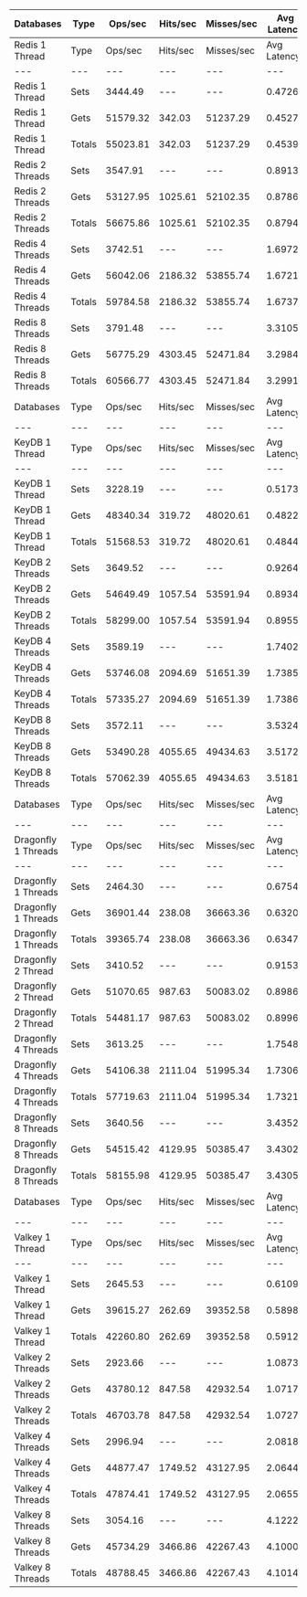 | Databases | Type | Ops/sec | Hits/sec | Misses/sec | Avg Latency | p50 Latency | p99 Latency | p99.9 Latency | KB/sec |
| --- | --- | --- | --- | --- | --- | --- | --- | --- | --- |
| Redis 1 Thread | Type | Ops/sec | Hits/sec | Misses/sec | Avg Latency | p50 Latency | p99 Latency | p99.9 Latency | KB/sec |
| --- | --- | --- | --- | --- | --- | --- | --- | --- | --- |
Redis 1 Thread | Sets | 3444.49 | --- | --- | 0.47267 | 0.43900 | 0.92700 | 6.84700 | 208.52 |
Redis 1 Thread | Gets | 51579.32 | 342.03 | 51237.29 | 0.45274 | 0.43900 | 0.87900 | 1.23100 | 1970.12 |
Redis 1 Thread | Totals | 55023.81 | 342.03 | 51237.29 | 0.45398 | 0.43900 | 0.88700 | 1.27900 | 2178.64 |
Redis 2 Threads | Sets | 3547.91 | --- | --- | 0.89134 | 0.80700 | 3.03900 | 6.78300 | 214.79 |
Redis 2 Threads | Gets | 53127.95 | 1025.61 | 52102.35 | 0.87867 | 0.80700 | 2.91100 | 4.25500 | 2041.09 |
Redis 2 Threads | Totals | 56675.86 | 1025.61 | 52102.35 | 0.87947 | 0.80700 | 2.92700 | 4.35100 | 2255.88 |
Redis 4 Threads | Sets | 3742.51 | --- | --- | 1.69721 | 1.59900 | 3.75900 | 11.13500 | 226.57 |
Redis 4 Threads | Gets | 56042.06 | 2186.32 | 53855.74 | 1.67219 | 1.59900 | 3.58300 | 4.83100 | 2172.46 |
Redis 4 Threads | Totals | 59784.58 | 2186.32 | 53855.74 | 1.67376 | 1.59900 | 3.59900 | 4.99100 | 2399.03 |
Redis 8 Threads | Sets | 3791.48 | --- | --- | 3.31059 | 3.13500 | 7.71100 | 11.00700 | 229.54 |
Redis 8 Threads | Gets | 56775.29 | 4303.45 | 52471.84 | 3.29842 | 3.11900 | 7.61500 | 11.13500 | 2237.59 |
Redis 8 Threads | Totals | 60566.77 | 4303.45 | 52471.84 | 3.29918 | 3.13500 | 7.61500 | 11.13500 | 2467.13 |
| Databases | Type | Ops/sec | Hits/sec | Misses/sec | Avg Latency | p50 Latency | p99 Latency | p99.9 Latency | KB/sec |
| --- | --- | --- | --- | --- | --- | --- | --- | --- | --- |
| KeyDB 1 Thread | Type | Ops/sec | Hits/sec | Misses/sec | Avg Latency | p50 Latency | p99 Latency | p99.9 Latency | KB/sec |
| --- | --- | --- | --- | --- | --- | --- | --- | --- | --- |
KeyDB 1 Thread | Sets | 3228.19 | --- | --- | 0.51736 | 0.43900 | 1.62300 | 10.36700 | 195.43 |
KeyDB 1 Thread | Gets | 48340.34 | 319.72 | 48020.61 | 0.48223 | 0.43100 | 1.43100 | 2.73500 | 1846.39 |
KeyDB 1 Thread | Totals | 51568.53 | 319.72 | 48020.61 | 0.48443 | 0.43100 | 1.43100 | 2.86300 | 2041.82 |
KeyDB 2 Threads | Sets | 3649.52 | --- | --- | 0.92642 | 0.83900 | 2.84700 | 6.97500 | 220.94 |
KeyDB 2 Threads | Gets | 54649.49 | 1057.54 | 53591.94 | 0.89349 | 0.82300 | 2.57500 | 4.35100 | 2099.59 |
KeyDB 2 Threads | Totals | 58299.00 | 1057.54 | 53591.94 | 0.89555 | 0.82300 | 2.59100 | 4.70300 | 2320.53 |
KeyDB 4 Threads | Sets | 3589.19 | --- | --- | 1.74020 | 1.62300 | 4.41500 | 6.39900 | 217.29 |
KeyDB 4 Threads | Gets | 53746.08 | 2094.69 | 51651.39 | 1.73850 | 1.62300 | 4.38300 | 6.01500 | 2083.42 |
KeyDB 4 Threads | Totals | 57335.27 | 2094.69 | 51651.39 | 1.73861 | 1.62300 | 4.38300 | 6.01500 | 2300.71 |
KeyDB 8 Threads | Sets | 3572.11 | --- | --- | 3.53242 | 3.23100 | 9.59900 | 13.69500 | 216.26 |
KeyDB 8 Threads | Gets | 53490.28 | 4055.65 | 49434.63 | 3.51724 | 3.23100 | 9.47100 | 13.37500 | 2108.15 |
KeyDB 8 Threads | Totals | 57062.39 | 4055.65 | 49434.63 | 3.51819 | 3.23100 | 9.47100 | 13.37500 | 2324.40 |
| Databases | Type | Ops/sec | Hits/sec | Misses/sec | Avg Latency | p50 Latency | p99 Latency | p99.9 Latency | KB/sec |
| --- | --- | --- | --- | --- | --- | --- | --- | --- | --- |
| Dragonfly 1 Threads | Type | Ops/sec | Hits/sec | Misses/sec | Avg Latency | p50 Latency | p99 Latency | p99.9 Latency | KB/sec |
| --- | --- | --- | --- | --- | --- | --- | --- | --- | --- |
Dragonfly 1 Threads | Sets | 2464.30 | --- | --- | 0.67549 | 0.66300 | 1.31100 | 11.19900 | 149.18 |
Dragonfly 1 Threads | Gets | 36901.44 | 238.08 | 36663.36 | 0.63200 | 0.65500 | 1.25500 | 1.63100 | 1409.37 |
Dragonfly 1 Threads | Totals | 39365.74 | 238.08 | 36663.36 | 0.63472 | 0.65500 | 1.25500 | 1.69500 | 1558.55 |
Dragonfly 2 Thread | Sets | 3410.52 | --- | --- | 0.91532 | 0.83100 | 2.28700 | 6.91100 | 206.47 |
Dragonfly 2 Thread | Gets | 51070.65 | 987.63 | 50083.02 | 0.89864 | 0.83100 | 2.14300 | 3.19900 | 1962.09 |
Dragonfly 2 Thread | Totals | 54481.17 | 987.63 | 50083.02 | 0.89969 | 0.83100 | 2.14300 | 3.29500 | 2168.55 |
Dragonfly 4 Threads | Sets | 3613.25 | --- | --- | 1.75486 | 1.63100 | 4.57500 | 8.76700 | 218.75 |
Dragonfly 4 Threads | Gets | 54106.38 | 2111.04 | 51995.34 | 1.73060 | 1.62300 | 4.31900 | 6.04700 | 2097.43 |
Dragonfly 4 Threads | Totals | 57719.63 | 2111.04 | 51995.34 | 1.73211 | 1.62300 | 4.35100 | 6.20700 | 2316.17 |
Dragonfly 8 Threads | Sets | 3640.56 | --- | --- | 3.43521 | 3.15100 | 9.27900 | 12.92700 | 220.40 |
Dragonfly 8 Threads | Gets | 54515.42 | 4129.95 | 50385.47 | 3.43028 | 3.16700 | 9.27900 | 13.24700 | 2148.49 |
Dragonfly 8 Threads | Totals | 58155.98 | 4129.95 | 50385.47 | 3.43058 | 3.16700 | 9.27900 | 13.24700 | 2368.89 |
| Databases | Type | Ops/sec | Hits/sec | Misses/sec | Avg Latency | p50 Latency | p99 Latency | p99.9 Latency | KB/sec |
| --- | --- | --- | --- | --- | --- | --- | --- | --- | --- |
| Valkey 1 Thread | Type | Ops/sec | Hits/sec | Misses/sec | Avg Latency | p50 Latency | p99 Latency | p99.9 Latency | KB/sec |
| --- | --- | --- | --- | --- | --- | --- | --- | --- | --- |
Valkey 1 Thread | Sets | 2645.53 | --- | --- | 0.61094 | 0.56700 | 1.39100 | 6.30300 | 160.16 |
Valkey 1 Thread | Gets | 39615.27 | 262.69 | 39352.58 | 0.58989 | 0.56700 | 1.24700 | 1.72700 | 1513.14 |
Valkey 1 Thread | Totals | 42260.80 | 262.69 | 39352.58 | 0.59121 | 0.56700 | 1.25500 | 1.80700 | 1673.30 |
Valkey 2 Threads | Sets | 2923.66 | --- | --- | 1.08736 | 1.00700 | 2.73500 | 6.36700 | 176.99 |
Valkey 2 Threads | Gets | 43780.12 | 847.58 | 42932.54 | 1.07177 | 1.00700 | 2.49500 | 3.71100 | 1682.01 |
Valkey 2 Threads | Totals | 46703.78 | 847.58 | 42932.54 | 1.07274 | 1.00700 | 2.49500 | 3.83900 | 1859.00 |
Valkey 4 Threads | Sets | 2996.94 | --- | --- | 2.08183 | 1.91900 | 5.31100 | 8.06300 | 181.43 |
Valkey 4 Threads | Gets | 44877.47 | 1749.52 | 43127.95 | 2.06448 | 1.91100 | 5.05500 | 7.10300 | 1739.64 |
Valkey 4 Threads | Totals | 47874.41 | 1749.52 | 43127.95 | 2.06556 | 1.91100 | 5.08700 | 7.23100 | 1921.08 |
Valkey 8 Threads | Sets | 3054.16 | --- | --- | 4.12227 | 3.74300 | 10.94300 | 17.15100 | 184.90 |
Valkey 8 Threads | Gets | 45734.29 | 3466.86 | 42267.43 | 4.10004 | 3.74300 | 10.75100 | 15.61500 | 1802.46 |
Valkey 8 Threads | Totals | 48788.45 | 3466.86 | 42267.43 | 4.10143 | 3.74300 | 10.75100 | 15.74300 | 1987.36 |
